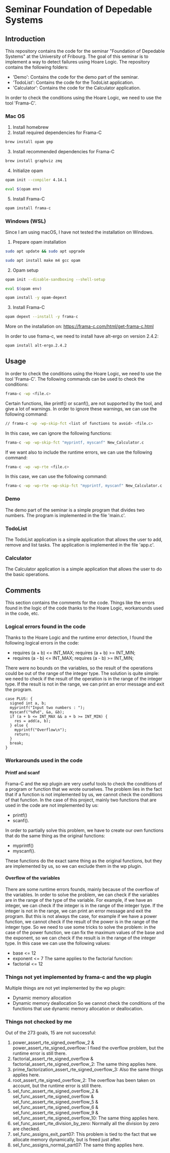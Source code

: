 # Seminar Foundation of Depedable Systems

## Introduction
This repository contains the code for the seminar "Foundation of Depedable Systems" at the University of Fribourg.
The goal of this seminar is to implement a way to detect failures using Hoare Logic.
The repository contains the following folders:
- 'Demo': Contains the code for the demo part of the seminar.
- 'TodoList': Contains the code for the TodoList application.
- 'Calculator': Contains the code for the Calculator application.

In order to check the conditions using the Hoare Logic, we need to use the tool 'Frama-C'.

### Mac OS
1. Install homebrew
2. Install required dependencies for Frama-C
```bash
brew install opam gmp
```
3. Install recommended dependencies for Frama-C
```bash
brew install graphviz zmq
```
4. Initialize opam
```bash
opam init --compiler 4.14.1
```
```bash
eval $(opam env)
```

5. Install Frama-C
```bash
opam install frama-c
```


### Windows (WSL)
Since I am using macOS, I have not tested the installation on Windows.
1. Prepare opam installation
```bash
sudo apt update && sudo apt upgrade
```
```bash
sudo apt install make m4 gcc opam
```

2. Opam setup
```bash
opam init --disable-sandboxing --shell-setup
```
```bash
eval $(opam env)
```
```bash
opam install -y opam-depext
```
3. Install Frama-C
```bash
opam depext --install -y frama-c
```

More on the installation on: https://frama-c.com/html/get-frama-c.html

In order to use frama-c, we need to install have alt-ergo on version 2.4.2:
```bash
opam install alt-ergo.2.4.2
```

## Usage
In order to check the conditions using the Hoare Logic, we need to use the tool 'Frama-C'.
The following commands can be used to check the conditions:
```bash
frama-c -wp <file.c>
```

Certain functions, like printf() or scanf(), are not supported by the tool, and give a lot of warnings.
In order to ignore these warnings, we can use the following command:
```bash
// frama-c -wp -wp-skip-fct <list of functions to avoid> <file.c>
```

In this case, we can ignore the following functions:
```bash
frama-c -wp -wp-skip-fct "myprintf, myscanf" New_Calculator.c
```

If we want also to include the runtime errors, we can use the following command:
```bash
frama-c -wp -wp-rte <file.c>
```

In this case, we can use the following command:
```bash
frama-c -wp -wp-rte -wp-skip-fct "myprintf, myscanf" New_Calculator.c
```

### Demo
The demo part of the seminar is a simple program that divides two numbers.
The program is implemented in the file 'main.c'.

### TodoList
The TodoList application is a simple application that allows the user to add, remove and list tasks.
The application is implemented in the file 'app.c'.

### Calculator
The Calculator application is a simple application that allows the user to do the basic operations.

## Comments
This section contains the comments for the code.
Things like the errors found in the logic of the code thanks to the Hoare Logic, workarounds used in the code, etc.

### Logical errors found in the code
Thanks to the Hoare Logic and the runtime error detection, I found the following logical errors in the code:
- requires (a + b) <= INT_MAX;
  requires (a + b) >= INT_MIN;
- requires (a - b) <= INT_MAX;
  requires (a - b) >= INT_MIN;

There were no bounds on the variables, so the result of the operations could be out of the range of the integer type.
The solution is quite simple: we need to check if the result of the operation is in the range of the integer type.
If the result is not in the range, we can print an error message and exit the program.
```
case PLUS: {
  signed int a, b;
  myprintf("Input two numbers : ");
  myscanf("%d%d", &a, &b);
  if (a + b <= INT_MAX && a + b >= INT_MIN) {
    res = add(a, b);
  } else {
    myprintf("Overflow\n");
    return;
  }
  break;
}
```

### Workarounds used in the code
#### Printf and scanf
Frama-C and the wp plugin are very useful tools to check the conditions of a program or function that we wrote ourselves.
The problem lies in the fact that if a function is not implemented by us, we cannot check the conditions of that function.
In the case of this project, mainly two functions that are used in the code are not implemented by us: 
- printf()
- scanf().

In order to partially solve this problem, we have to create our own functions that do the same thing as the original functions:
- myprintf()
- myscanf().

These functions do the exact same thing as the original functions, but they are implemented by us, so we can exclude them in 
the wp plugin.

#### Overflow of the variables
There are some runtime errors founds, mainly because of the overflow of the variables.
In order to solve the problem, we can check if the variables are in the range of the type of the variable.
For example, if we have an integer, we can check if the integer is in the range of the integer type.
If the integer is not in the range, we can print an error message and exit the program.
But this is not always the case, for example if we have a power function, we cannot check if the result of the power is in the range of the integer type.
So we need to use some tricks to solve the problem: in the case of the power function, 
we can fix the maximum values of the base and the exponent, so we can check if the result is in the range of the integer type.
In this case we can use the following values:
- base <= 12
- exponent <= 7
The same applies to the factorial function:
- factorial <= 12

### Things not yet implemented by frama-c and the wp plugin
Multiple things are not yet implemented by the wp plugin:
- Dynamic memory allocation
- Dynamic memory deallocation
So we cannot check the conditions of the functions that use dynamic memory allocation or deallocation.

### Things not checked by me
Out of the 273 goals, 15 are not successful:
1. power_assert_rte_signed_overflow_2 & power_assert_rte_signed_overflow: I fixed the overflow problem, but the runtime error is still there.
2. factorial_assert_rte_signed_overflow & factorial_assert_rte_signed_overflow_2: The same thing applies here.
3. prime_factorization_assert_rte_signed_overflow_3: Also the same things applies here. 
4. root_assert_rte_signed_overflow_2: The overflow has been taken on account, but the runtime error is still there. 
5. sel_func_assert_rte_signed_overflow_2 & sel_func_assert_rte_signed_overflow & sel_func_assert_rte_signed_overflow_5 & sel_func_assert_rte_signed_overflow_6 & sel_func_assert_rte_signed_overflow_9 & sel_func_assert_rte_signed_overflow_10: The same thing applies here. 
6. sel_func_assert_rte_division_by_zero: Normally all the division by zero are checked. 
7. sel_func_assigns_exit_part07: This problem is tied to the fact that we allocate memory dynamically, but is freed just after. 
8. sel_func_assigns_normal_part07: The same thing applies here.
